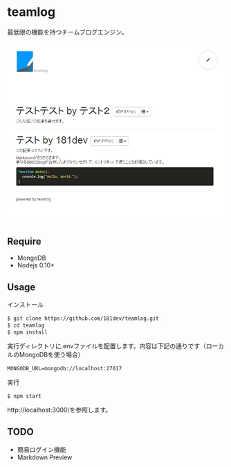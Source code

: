 teamlog
=======

最低限の機能を持つチームブログエンジン。

![screenshot](screenshot.png)


Require
-------

 * MongoDB
 * Nodejs 0.10+

Usage
----------

インストール

```
$ git clone https://github.com/181dev/teamlog.git
$ cd teamlog
$ npm install
```

実行ディレクトリに.envファイルを配置します。内容は下記の通りです（ローカルのMongoDBを使う場合）

```
MONGODB_URL=mongodb://localhost:27017
```


実行

```
$ npm start
```

http://localhost:3000/を参照します。



TODO
----------

 * 簡易ログイン機能
 * Markdown Preview

